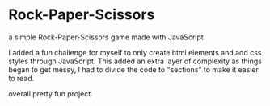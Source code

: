 # Rock-Paper-Scissors
a simple Rock-Paper-Scissors game made with JavaScript.

I added a fun challenge for myself to only create html elements and add css styles through JavaScript.
This added an extra layer of complexity as things began to get messy, I had to divide the code to "sections" to make it easier to read.

overall pretty fun project.
